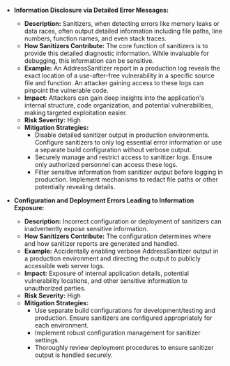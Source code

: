 * **Information Disclosure via Detailed Error Messages:**
    * **Description:** Sanitizers, when detecting errors like memory leaks or data races, often output detailed information including file paths, line numbers, function names, and even stack traces.
    * **How Sanitizers Contribute:** The core function of sanitizers is to provide this detailed diagnostic information. While invaluable for debugging, this information can be sensitive.
    * **Example:** An AddressSanitizer report in a production log reveals the exact location of a use-after-free vulnerability in a specific source file and function. An attacker gaining access to these logs can pinpoint the vulnerable code.
    * **Impact:** Attackers can gain deep insights into the application's internal structure, code organization, and potential vulnerabilities, making targeted exploitation easier.
    * **Risk Severity:** High
    * **Mitigation Strategies:**
        * Disable detailed sanitizer output in production environments. Configure sanitizers to only log essential error information or use a separate build configuration without verbose output.
        * Securely manage and restrict access to sanitizer logs. Ensure only authorized personnel can access these logs.
        * Filter sensitive information from sanitizer output before logging in production. Implement mechanisms to redact file paths or other potentially revealing details.

* **Configuration and Deployment Errors Leading to Information Exposure:**
    * **Description:** Incorrect configuration or deployment of sanitizers can inadvertently expose sensitive information.
    * **How Sanitizers Contribute:** The configuration determines where and how sanitizer reports are generated and handled.
    * **Example:** Accidentally enabling verbose AddressSanitizer output in a production environment and directing the output to publicly accessible web server logs.
    * **Impact:**  Exposure of internal application details, potential vulnerability locations, and other sensitive information to unauthorized parties.
    * **Risk Severity:** High
    * **Mitigation Strategies:**
        * Use separate build configurations for development/testing and production. Ensure sanitizers are configured appropriately for each environment.
        * Implement robust configuration management for sanitizer settings.
        * Thoroughly review deployment procedures to ensure sanitizer output is handled securely.